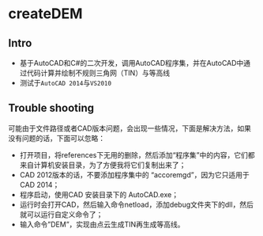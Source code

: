 # createDEM
## Intro
- 基于AutoCAD和C#的二次开发，调用AutoCAD程序集，并在AutoCAD中通过代码计算并绘制不规则三角网（TIN）与等高线 
- 测试于`AutoCAD 2014`与`VS2010`

## Trouble shooting
可能由于文件路径或者CAD版本问题，会出现一些情况，下面是解决方法，如果没有问题的话，下面可以忽略：  
- 打开项目，将references下无用的删除，然后添加“程序集”中的内容，它们都来自计算机安装目录，为了方便我将它们复制出来了；  
- CAD 2012版本的话，不要添加程序集中的 “accoremgd”，因为它只适用于CAD 2014；  
- 程序启动，使用CAD 安装目录下的 AutoCAD.exe；  
- 运行时会打开CAD，然后输入命令netload，添加debug文件夹下的dll，然后就可以运行自定义命令了；  
- 输入命令”DEM”，实现由点云生成TIN再生成等高线。
